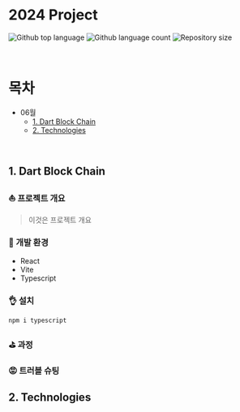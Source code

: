 # 2024 Project
<p>
  <img alt="Github top language" src="https://img.shields.io/github/languages/top/camac0808/2024?color=56BEB8">
  <img alt="Github language count" src="https://img.shields.io/github/languages/count/camac0808/2024?color=56BEB8">
  <img alt="Repository size" src="https://img.shields.io/github/repo-size/camac0808/2024?color=56BEB8">
</p>

<br>

<!--목차-->
# 목차
- 06월
  - [1. Dart Block Chain](#1.-dart-block-chain)
  - [2. Technologies](#2.-technologies)

<br>

## 1. Dart Block Chain

### ⛵ 프로젝트 개요
> 이것은 프로젝트 개요

### :rocket: 개발 환경
- React
- Vite 
- Typescript

### 👌 설치
```
npm i typescript
```

### ⛳ 과정

### 😡 트러블 슈팅

## 2. Technologies


